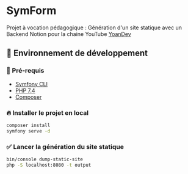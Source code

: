 # SymForm

Projet à vocation pédagogique : Génération d'un site statique avec un Backend Notion pour la chaine YouTube [YoanDev](https://www.youtube.com/c/yoandevco)

## 👾 Environnement de développement

### 🏁 Pré-requis

* [Symfony CLI](https://symfony.com/download)
* [PHP 7.4](https://www.php.net/downloads)
* [Composer](https://getcomposer.org/)

### 🔥 Installer le projet en local

```bash
composer install
symfony serve -d
```

### ✅ Lancer la génération du site statique

```bash
bin/console dump-static-site
php -S localhost:8080 -t output
```